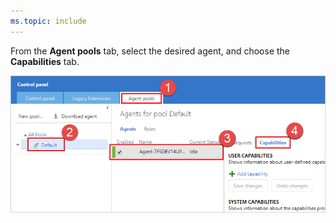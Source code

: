 ```yaml
---
ms.topic: include
---
```


From the **Agent pools** tab, select the desired agent, and choose the **Capabilities** tab.

![Agent capabilities tab](../../_img/agent-capabilities-tab/capabilities-2015.png)
